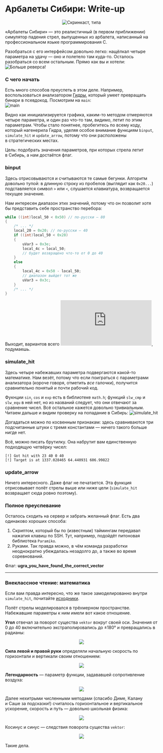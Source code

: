 # Арбалеты Сибири: Write-up

<p align="center"><img alt="Скринкаст, типа" src="https://k60.in/arb.gif"></p>

«Арбалеты Сибири» — это реалистичный (в первом приближении) симулятор падения стрел, выпущенных из арбалета, написанный на профессиональном языке программирования C.

Разобраться с его интерфейсом довольно легко: нащёлкал четыре параметра на удачу — оно и полетело там куда-то. Осталось разобраться со всем остальным. Прямо как вы и хотели:
![Больше реверса!](https://k60.in/more-reverse.png)


### С чего начать

Есть много способов преуспеть в этом деле. Например, воспользоваться анализатором [Гидры](https://ghidra-sre.org/), который умеет превращать бинари в псевдокод. Посмотрим на `main`:  
![main](https://k60.in/dmain.png)

Видно как инициализируется графика, каким-то методом отмеряются четыре параметра, и один раз что-то там, видимо, летит по этим параметрам. Чтобы стало понятнее, пробегитесь по всему коду, который нагенерила Гидра, уделяя особое внимание функциям `binput`, `simulate_hit` и `update_arrow`, потому что они расположены в стратегических местах.

Цель: подобрать значения параметров, при которых стрела летит в Сибирь, а нам достаётся флаг.


### binput
Здесь отрисовываются и считываются те самые бегунки. Алгоритм довольно тупой: в длинную строку из пробелов (выглядит как `0x20...`) подставляется символ `>` или `<`, слушается клавиатура, возвращается текущее значение.

Нам интересен диапазон этих значений, потому что он позволит хотя бы представить себе пространство перебора:
```C
while ((int)local_50 < 0x50) // по-русски — 80
{
    /* ... */
    local_20 = 0x20; // по-русски — 40
    if ((int)local_50 < 0x28)
    {
        uVar3 = 0x3e;
        local_4c = local_50;
        // будет возвращено что-то от 0 до 40
    }
    else
    {
        local_4c = 0x50 - local_50;
        // диапазон выйдет тот же
        uVar3 = 0x3c;
    }
    /* ... */
}
```
Выходит, вариантов всего ![40^4 = 2560000](https://latex.codecogs.com/gif.latex?%5Csmall%2040%5E%7B4%7D%20%3D%202%5Cthinspace560%5Cthinspace000), подумаешь.


### simulate_hit
Здесь четыре набежавших параметра подвергаются какой-то математике. Нам везёт, потому что если поиграться с параметрами анализатора (короче говоря, отметить *все* галочки), получится сравнительно понятый и почти рабочий код.

Фукнции `sin`, `cos` и `exp` есть в библиотеке `math.h`; функций `slw_cmp` и `slw_equ` в ней нет, но из названий следует, что они отвечают за сравнение чисел. Всё остальное кажется довольно тривиальным. Читаем дальше и видим проверку на попадание в Сибирь:
![simulate_hit](https://k60.in/slw_equ.png)  

Догадаться можно по косвенным признакам: здесь сравниваются три подсчитанные штуки с тремя константами — ничего такого больше нигде нет.

Всё, можно писать брутилку. Она набрутит вам единственную подходящую четвёрку чисел:
```
[!] Got hit with 23 40 0 40
[!] Target is at 1337.028465 64.440931 606.99822
```

### update_arrow
Ничего интересного. Даже флаг не печатается. Эта функция отрисовывает полёт стрелы выше или ниже цели (`simulate_hit` возвращает сюда ровно поэтому).


### Полное преуспевание
Осталось сходить на сервер и забрать желанный флаг. Есть два одинаково хороших способа:

1. Скриптом, который бы по (известным) таймингам передавал нажатия клавиш по SSH. Тут, например, подойдёт питоновая библиотека `Paramiko`.
2. Руками. Так правда можно, в чём команда разработки неоднократно убеждалась незадолго до, а также во время соревнований.

Флаг: **ugra\_you\_have\_found\_the\_correct\_vector**

---

### Внеклассное чтение: математика
Если вам правда интересно, что же такое замоделированно внутри `simulate_hit`, почитайте [исходники](bow.c).

Полёт стрелы моделировался в трёхмерном пространстве. Набежавшие параметры к ним имели вот какое отношение.

**Угол** отвечал за поворот существа `vektor` вокруг своей оси. Значения от 0 до 40 включительно экстраполировались до ±180° и превращались в радианы:
<p align="center"><img src="https://latex.codecogs.com/gif.latex?%5Ctheta%3d%5Cfrac%7B9%5Cpi%28ang%20-%2020%29%7D%7B180%7D"></p>
  
**Сила левой и правой руки** определяли начальную скорость по горизонтали и вертикали своим отношением:<p align="center"><img src="https://latex.codecogs.com/gif.latex?v_%7B0%7D%3d%5Cbegin%7Bpmatrix%7D%20%5Cfrac%7B13.37L%7D%7B2R&plus;1%7D%5C%5C%5B.5em%5D%20%5Cfrac%7B1.337L%7D%7B2R&plus;1%7D%5C%5C%20%5Cend%7Bpmatrix%7D"></p>
  
**Легендарность** — параметр функции, задававшей сопротивление воздуха:
<p align="center"><img src="https://latex.codecogs.com/gif.latex?k%3d%5Cexp%20%5Cleft%20%28%20%5Clog%280.75%29%20-%200.1%5Ccdot%5Cmathrm%7Blegendarity%7D%20%5Cright%20%29%20&plus;%200.25"></p>

Далее нехитрыми численными методами (спасибо Диме, Калану и Саше за подсказки!) считалось горизонтальное и вертикальное ускорение, скорость и путь — довольно школьная физика:
<p align="center"><img src="https://latex.codecogs.com/gif.latex?%5Cbegin%7Balign*%7D%5Coverrightarrow%7Ba_n%7D%26%3D-k%5Coverrightarrow%7Bv_n%7D-%5Coverrightarrow%7BG%7D%5C%5C%5B.75em%5D%20%5Coverrightarrow%7Bv_%7Bn&plus;1%7D%7D%26%3D%5Coverrightarrow%7Bv_n%7D&plus;%5Coverrightarrow%7Ba_n%7D%5Ccdot%20dt%5C%5C%5B.75em%5D%20%5Coverrightarrow%7BS_%7Bn&plus;1%7D%7D%26%3D%5Coverrightarrow%7BS_n%7D&plus;%5Coverrightarrow%7Bv_n%7D%5Ccdot%20dt%5C%5C%5B.75em%5D%20%5Cbegin%7Bpmatrix%7Dx_n%5C%5Cy_n%5C%5Cz_n%5Cend%7Bpmatrix%7D%26%3D%5Cbegin%7Bpmatrix%7D%5Coverrightarrow%7BS_n%7D%5Ccdot%20%5Ccos%5Ctheta%5C%5C%5Coverrightarrow%7BS_n%7D%5C%5C%5Coverrightarrow%7BS_n%7D%5Ccdot%20%5Csin%5Ctheta%5C%5C%5Cend%7Bpmatrix%7D%5Cend%7Balign*%7D"><br></p>

Косинус и синус — следствия поворота существа `vektor`:
<p align="center"><img src="https://k60.in/vektor-3d.png"></p>

Такие дела.
